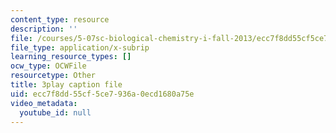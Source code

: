 ```yaml
---
content_type: resource
description: ''
file: /courses/5-07sc-biological-chemistry-i-fall-2013/ecc7f8dd55cf5ce7936a0ecd1680a75e_jHrd43uWD-E.vtt
file_type: application/x-subrip
learning_resource_types: []
ocw_type: OCWFile
resourcetype: Other
title: 3play caption file
uid: ecc7f8dd-55cf-5ce7-936a-0ecd1680a75e
video_metadata:
  youtube_id: null
---
```

